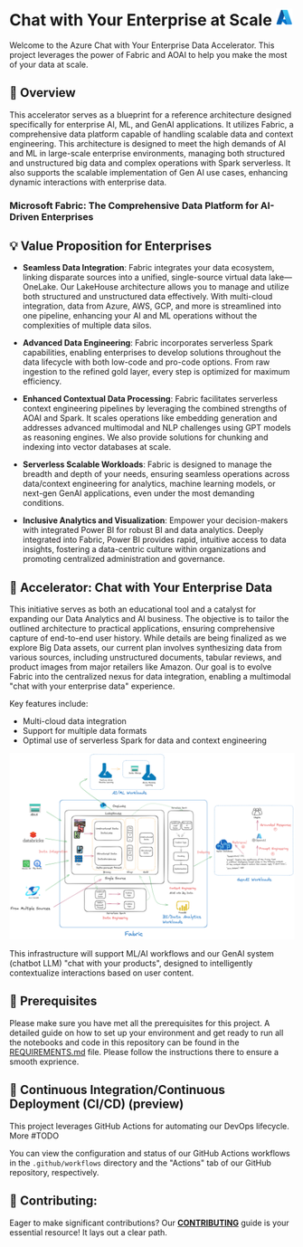 # Chat with Your Enterprise at Scale <img src="./utils/images/azure_logo.png" alt="Azure Logo" style="width:30px;height:30px;"/>

Welcome to the Azure Chat with Your Enterprise Data Accelerator. This project leverages the power of Fabric and AOAI to help you make the most of your data at scale.

## 📘 Overview

This accelerator serves as a blueprint for a reference architecture designed specifically for enterprise AI, ML, and GenAI applications. It utilizes Fabric, a comprehensive data platform capable of handling scalable data and context engineering. This architecture is designed to meet the high demands of AI and ML in large-scale enterprise environments, managing both structured and unstructured big data and complex operations with Spark serverless. It also supports the scalable implementation of Gen AI use cases, enhancing dynamic interactions with enterprise data.

### Microsoft Fabric: The Comprehensive Data Platform for AI-Driven Enterprises

## 💡 Value Proposition for Enterprises

- **Seamless Data Integration**: Fabric integrates your data ecosystem, linking disparate sources into a unified, single-source virtual data lake—OneLake. Our LakeHouse architecture allows you to manage and utilize both structured and unstructured data effectively. With multi-cloud integration, data from Azure, AWS, GCP, and more is streamlined into one pipeline, enhancing your AI and ML operations without the complexities of multiple data silos.

- **Advanced Data Engineering**: Fabric incorporates serverless Spark capabilities, enabling enterprises to develop solutions throughout the data lifecycle with both low-code and pro-code options. From raw ingestion to the refined gold layer, every step is optimized for maximum efficiency.

- **Enhanced Contextual Data Processing**: Fabric facilitates serverless context engineering pipelines by leveraging the combined strengths of AOAI and Spark. It scales operations like embedding generation and addresses advanced multimodal and NLP challenges using GPT models as reasoning engines. We also provide solutions for chunking and indexing into vector databases at scale.

- **Serverless Scalable Workloads**: Fabric is designed to manage the breadth and depth of your needs, ensuring seamless operations across data/context engineering for analytics, machine learning models, or next-gen GenAI applications, even under the most demanding conditions.

- **Inclusive Analytics and Visualization**: Empower your decision-makers with integrated Power BI for robust BI and data analytics. Deeply integrated into Fabric, Power BI provides rapid, intuitive access to data insights, fostering a data-centric culture within organizations and promoting centralized administration and governance.

## 🚀 Accelerator: Chat with Your Enterprise Data

This initiative serves as both an educational tool and a catalyst for expanding our Data Analytics and AI business. The objective is to tailor the outlined architecture to practical applications, ensuring comprehensive capture of end-to-end user history. While details are being finalized as we explore Big Data assets, our current plan involves synthesizing data from various sources, including unstructured documents, tabular reviews, and product images from major retailers like Amazon. Our goal is to evolve Fabric into the centralized nexus for data integration, enabling a multimodal "chat with your enterprise data" experience.

Key features include:
- Multi-cloud data integration
- Support for multiple data formats
- Optimal use of serverless Spark for data and context engineering

![alt text](utils\images\image.png)

This infrastructure will support ML/AI workflows and our GenAI system (chatbot LLM) "chat with your products", designed to intelligently contextualize interactions based on user content.

## 🔧 Prerequisites

Please make sure you have met all the prerequisites for this project. A detailed guide on how to set up your environment and get ready to run all the notebooks and code in this repository can be found in the [REQUIREMENTS.md](REQUIREMENTS.md) file. Please follow the instructions there to ensure a smooth exprience.


## 🔄 Continuous Integration/Continuous Deployment (CI/CD) (preview)

This project leverages GitHub Actions for automating our DevOps lifecycle. More #TODO

You can view the configuration and status of our GitHub Actions workflows in the `.github/workflows` directory and the "Actions" tab of our GitHub repository, respectively.

## 💼 Contributing:

Eager to make significant contributions? Our **[CONTRIBUTING](./CONTRIBUTING.md)** guide is your essential resource! It lays out a clear path.